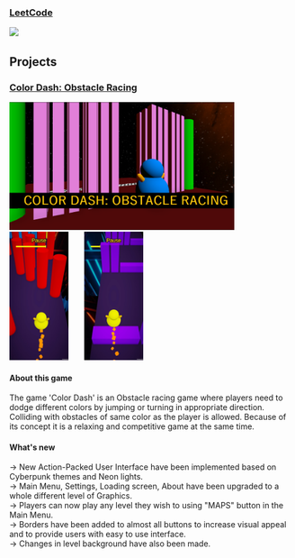### [LeetCode](https://leetcode.com/Soham_Nimale/)
![](https://leetcard.jacoblin.cool/Soham_Nimale?ext=contest&theme=unicorn)

## Projects
### [Color Dash: Obstacle Racing](https://play.google.com/store/apps/details?id=com.sleepwalkergames.colordash)
<img src="https://github.com/snimale/snimale/blob/main/Color%20Dash%20Work/Screenshot%20(111).png" alt="Banner of Color Dash: Obstacle Racing" width="400"/>&emsp;&emsp;<img src="https://github.com/snimale/snimale/blob/main/Color%20Dash%20Work/color%20dash%20playstore%20pics/pic1.png" alt="Gameplay Image of Color Dash: Obstacle Racing 1" width="105"/>&emsp;&emsp;<img src="https://github.com/snimale/snimale/blob/main/Color%20Dash%20Work/color%20dash%20playstore%20pics/pic2.png" alt="Gameplay Image of Color Dash: Obstacle Racing 2" width="105"/>

#### About this game
The game 'Color Dash' is an Obstacle racing game where players need to dodge different colors by jumping or turning in appropriate direction. Colliding with obstacles of same color as the player is allowed. Because of its concept it is a relaxing and competitive game at the same time.
#### What's new
-> New Action-Packed User Interface have been implemented based on Cyberpunk themes and Neon lights.</br>
-> Main Menu, Settings, Loading screen, About have been upgraded to a whole different level of Graphics.</br>
-> Players can now play any level they wish to using "MAPS" button in the Main Menu.</br>
-> Borders have been added to almost all buttons to increase visual appeal and to provide users with easy to use interface.</br>
-> Changes in level background have also been made.</br>



<!--
**snimale/snimale** is a ✨ _special_ ✨ repository because its `README.md` (this file) appears on your GitHub profile.

Here are some ideas to get you started:

- 🔭 I’m currently working on ...
- 🌱 I’m currently learning ...
- 👯 I’m looking to collaborate on ...
- 🤔 I’m looking for help with ...
- 💬 Ask me about ...
- 📫 How to reach me: ...
- 😄 Pronouns: ...
- ⚡ Fun fact: ...
-->
